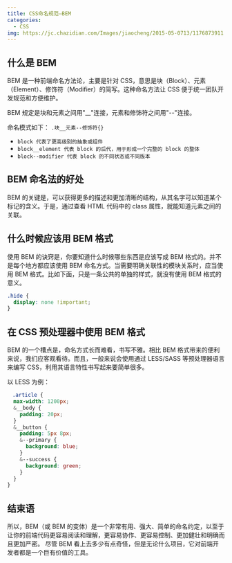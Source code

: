 ```yaml
---
title: CSS命名规范—BEM
categories:
  - CSS
img: https://jc.chazidian.com/Images/jiaocheng/2015-05-0713/1176873911.jpg
---
```


## 什么是 BEM

BEM 是一种前端命名方法论，主要是针对 CSS，意思是块（Block）、元素（Element）、修饰符（Modifier）的简写。这种命名方法让 CSS 便于统一团队开发规范和方便维护。

BEM 规定是块和元素之间用"\_\_"连接，元素和修饰符之间用"--"连接。

命名模式如下：
`.块__元素--修饰符{}`

- `block 代表了更高级别的抽象或组件`
- `block__element 代表 block 的后代，用于形成一个完整的 block 的整体`
- `block--modifier 代表 block 的不同状态或不同版本`

## BEM 命名法的好处

BEM 的关键是，可以获得更多的描述和更加清晰的结构，从其名字可以知道某个标记的含义。于是，通过查看 HTML 代码中的 class 属性，就能知道元素之间的关联。

## 什么时候应该用 BEM 格式

使用 BEM 的诀窍是，你要知道什么时候哪些东西是应该写成 BEM 格式的。并不是每个地方都应该使用 BEM 命名方式。当需要明确关联性的模块关系时，应当使用 BEM 格式。比如下面，只是一条公共的单独的样式，就没有使用 BEM 格式的意义。

```css
.hide {
  display: none !important;
}
```

## 在 CSS 预处理器中使用 BEM 格式

BEM 的一个槽点是，命名方式长而难看，书写不雅。相比 BEM 格式带来的便利来说，我们应客观看待。而且，一般来说会使用通过 LESS/SASS 等预处理器语言来编写 CSS，利用其语言特性书写起来要简单很多。

以 LESS 为例：

```css
　.article {
  max-width: 1200px;
  &__body {
    padding: 20px;
  }
  &__button {
    padding: 5px 8px;
    &--primary {
      background: blue;
    }
    &--success {
      background: green;
    }
  }
}
```

## 结束语

所以，BEM（或 BEM 的变体）是一个非常有用、强大、简单的命名约定，以至于让你的前端代码更容易阅读和理解，更容易协作、更容易控制、更加健壮和明确而且更加严密。
尽管 BEM 看上去多少有点奇怪，但是无论什么项目，它对前端开发者都是一个巨有价值的工具。
